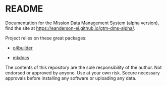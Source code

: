 # README

Documentation for the Mission Data Management System (alpha version), find the site at https://eanderson-ei.github.io/gtm-dms-alpha/.

Project relies on these great packages:

* [c4builder](link/to/c4builder) 

* [mkdocs](https://www.mkdocs.org/)

The contents of this repository are the sole responsibility of the author. Not endorsed or approved by anyone. Use at your own risk. Secure necessary approvals before installing any software or uploading any data.